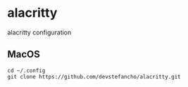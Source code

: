 # alacritty
alacritty configuration

## MacOS
```
cd ~/.config
git clone https://github.com/devstefancho/alacritty.git
```
